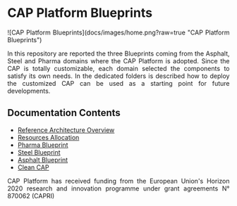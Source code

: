 # CAP Platform Blueprints
<div style="text-align: justify">  
![CAP Platform Blueprints](docs/images/home.png?raw=true "CAP Platform Blueprints")

In this repository are reported the three Blueprints coming from the Asphalt, Steel and Pharma domains where the CAP Platform is adopted.
Since the CAP is totally customizable, each domain selected the components to satisfy its own needs. In the dedicated folders is described how to deploy the customized CAP can be used as a starting point for future developments.

## Documentation Contents

-   [Reference Architecture Overview](https://github.com/Engineering-Research-and-Development/capri_cap_blueprints/blob/main/docs/RA.md)
-   [Resources Allocation](https://github.com/Engineering-Research-and-Development/capri_cap_blueprints/blob/main/docs/ResourcesAllocation.md)
-   [Pharma Blueprint](https://github.com/Engineering-Research-and-Development/capri_cap_blueprints/blob/main/docs/pharma.md)
-   [Steel Blueprint](https://github.com/Engineering-Research-and-Development/capri_cap_blueprints/blob/main/docs/steel.md)
-   [Asphalt Blueprint](https://github.com/Engineering-Research-and-Development/capri_cap_blueprints/blob/main/docs/asphalt.md)
-   [Clean CAP](https://github.com/Engineering-Research-and-Development/capri_cap_blueprints/blob/main/docs/cleanCAP.md)


CAP Platform has received funding from the European Union's Horizon 2020 research and innovation programme under grant agreements N° 870062 (CAPRI)

</div>